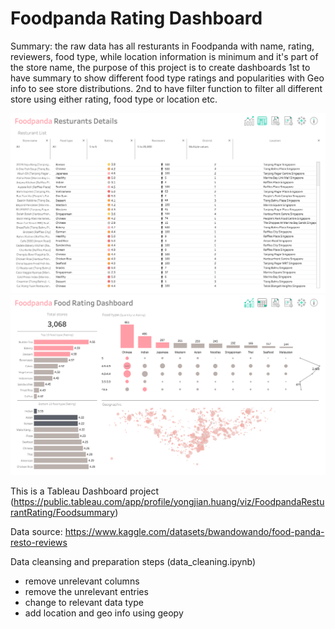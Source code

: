# Foodpanda Rating Dashboard

Summary: the raw data has all resturants in Foodpanda with name, rating, reviewers, food type, while location information is minimum and it's part of the store name, the purpose of this project is to create dashboards 1st to have summary to show different food type ratings and popularities with Geo info to see store distributions. 2nd to have filter function to filter all different store using either rating, food type or location etc.

![Details](https://github.com/babyface-yj/foodpanda_rating_dashboard/blob/98ae7f688b3907f5772ae8438fb4943fc3dc22cf/Food%20details.png)
![Summary](https://github.com/babyface-yj/foodpanda_rating_dashboard/blob/98ae7f688b3907f5772ae8438fb4943fc3dc22cf/Food%20summary.png)

This is a Tableau Dashboard project (https://public.tableau.com/app/profile/yongjian.huang/viz/FoodpandaResturantRating/Foodsummary)

Data source: https://www.kaggle.com/datasets/bwandowando/food-panda-resto-reviews

Data cleansing and preparation steps (data_cleaning.ipynb)
- remove unrelevant columns
- remove the unrelevant entries
- change to relevant data type
- add location and geo info using geopy
